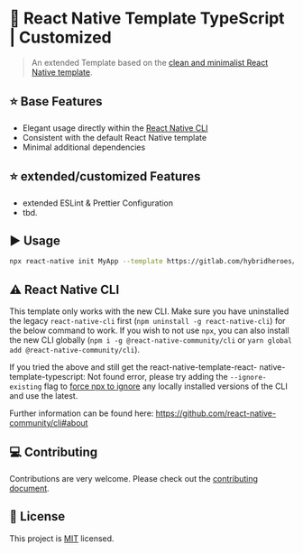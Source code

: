 # :space_invader: React Native Template TypeScript | Customized

> An extended Template based on the [clean and minimalist React Native template](https://img.shields.io/github/issues/react-native-community/react-native-template-typescript).

## :star: Base Features

- Elegant usage directly within the [React Native CLI](https://github.com/react-native-community/cli)
- Consistent with the default React Native template
- Minimal additional dependencies

## :star: extended/customized Features

- extended ESLint & Prettier Configuration
- tbd.

## :arrow_forward: Usage

```sh
npx react-native init MyApp --template https://gitlab.com/hybridheroes/opensource/react-native-template
```

## :warning: React Native CLI

This template only works with the new CLI. Make sure you have uninstalled the legacy `react-native-cli` first (`npm uninstall -g react-native-cli`) for the below command to work. If you wish to not use `npx`, you can also install the new CLI globally (`npm i -g @react-native-community/cli` or `yarn global add @react-native-community/cli`).

If you tried the above and still get the react-native-template-react- native-template-typescript: Not found error, please try adding the `--ignore-existing` flag to [force npx to ignore](https://github.com/npm/npx#description) any locally installed versions of the CLI and use the latest.

Further information can be found here: https://github.com/react-native-community/cli#about

## :computer: Contributing

Contributions are very welcome. Please check out the [contributing document](CONTRIBUTING.md).

## :bookmark: License

This project is [MIT](LICENSE) licensed.
